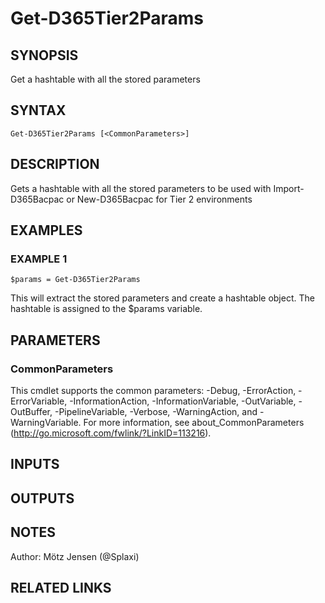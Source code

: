 ﻿---
external help file: d365fo.tools-help.xml
Module Name: d365fo.tools
online version:
schema: 2.0.0
---

# Get-D365Tier2Params

## SYNOPSIS
Get a hashtable with all the stored parameters

## SYNTAX

```
Get-D365Tier2Params [<CommonParameters>]
```

## DESCRIPTION
Gets a hashtable with all the stored parameters to be used with Import-D365Bacpac or New-D365Bacpac for Tier 2 environments

## EXAMPLES

### EXAMPLE 1
```
$params = Get-D365Tier2Params
```

This will extract the stored parameters and create a hashtable object.
The hashtable is assigned to the $params variable.

## PARAMETERS

### CommonParameters
This cmdlet supports the common parameters: -Debug, -ErrorAction, -ErrorVariable, -InformationAction, -InformationVariable, -OutVariable, -OutBuffer, -PipelineVariable, -Verbose, -WarningAction, and -WarningVariable.
For more information, see about_CommonParameters (http://go.microsoft.com/fwlink/?LinkID=113216).

## INPUTS

## OUTPUTS

## NOTES
Author: Mötz Jensen (@Splaxi)

## RELATED LINKS
